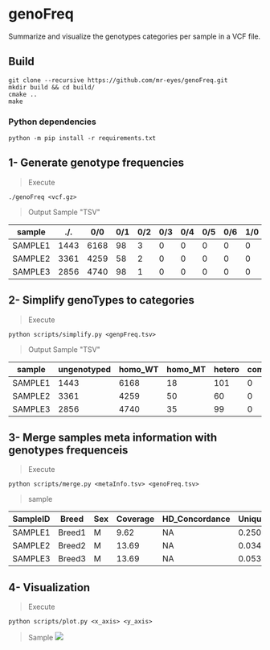 # genoFreq

Summarize and visualize the genotypes categories per sample in a VCF file.

## Build

```shell
git clone --recursive https://github.com/mr-eyes/genoFreq.git
mkdir build && cd build/
cmake ..
make
```

### Python dependencies

```shell
python -m pip install -r requirements.txt
```

## 1- Generate genotype frequencies

> Execute

```shell
./genoFreq <vcf.gz>
```

> Output Sample "TSV"

| sample              | ./.  | 0/0  | 0/1 | 0/2 | 0/3 | 0/4 | 0/5 | 0/6 | 1/0 | 1/1 | 1/2 | 1/3 | 1/4 | 1/5 | 1/6 | 2/0 | 2/1 | 2/2 | 2/3 | 2/4 | 2/5 | 2/6 | 3/0 | 3/1 | 3/2 | 3/3 | 3/4 | 3/5 | 3/6 | 4/0 | 4/1 | 4/2 | 4/3 | 4/4 | 4/5 | 4/6 | 5/0 | 5/1 | 5/2 | 5/3 | 5/4 | 5/5 | 5/6 | 6/0 | 
|---------------------|------|------|-----|-----|-----|-----|-----|-----|-----|-----|-----|-----|-----|-----|-----|-----|-----|-----|-----|-----|-----|-----|-----|-----|-----|-----|-----|-----|-----|-----|-----|-----|-----|-----|-----|-----|-----|-----|-----|-----|-----|-----|-----|-----| 
| SAMPLE1 | 1443 | 6168 | 98  | 3   | 0   | 0   | 0   | 0   | 0   | 18  | 0   | 0   | 0   | 0   | 0   | 0   | 0   | 0   | 0   | 0   | 0   | 0   | 0   | 0   | 0   | 0   | 0   | 0   | 0   | 0   | 0   | 0   | 0   | 0   | 0   | 0   | 0   | 0   | 0   | 0   | 0   | 0   | 0   | 0   | 
| SAMPLE2 | 3361 | 4259 | 58  | 2   | 0   | 0   | 0   | 0   | 0   | 49  | 0   | 0   | 0   | 0   | 0   | 0   | 0   | 1   | 0   | 0   | 0   | 0   | 0   | 0   | 0   | 0   | 0   | 0   | 0   | 0   | 0   | 0   | 0   | 0   | 0   | 0   | 0   | 0   | 0   | 0   | 0   | 0   | 0   | 0   | 
| SAMPLE3 | 2856 | 4740 | 98  | 1   | 0   | 0   | 0   | 0   | 0   | 35  | 0   | 0   | 0   | 0   | 0   | 0   | 0   | 0   | 0   | 0   | 0   | 0   | 0   | 0   | 0   | 0   | 0   | 0   | 0   | 0   | 0   | 0   | 0   | 0   | 0   | 0   | 0   | 0   | 0   | 0   | 0   | 0   | 0   |    0 | 

## 2- Simplify genoTypes to categories

> Execute

```shell
python scripts/simplify.py <genpFreq.tsv>
```

> Output Sample "TSV"

| sample              | ungenotyped | homo_WT | homo_MT | hetero | comp_het | 
|---------------------|-------------|---------|---------|--------|----------| 
| SAMPLE1 | 1443        | 6168    | 18      | 101    | 0        | 
| SAMPLE2 | 3361        | 4259    | 50      | 60     | 0        | 
| SAMPLE3 | 2856        | 4740    | 35      | 99     | 0        | 

## 3- Merge samples meta information with genotypes frequenceis

> Execute

```shell
python scripts/merge.py <metaInfo.tsv> <genoFreq.tsv>
```

> sample

| SampleID | Breed | Sex | Coverage | HD_Concordance | Unique_variants_per_20mb | Heterozygosity | ungenotyped | homo_WT | homo_MT | hetero | comp_het |
|----------|-------|-----|----------|----------------|--------------------------|----------------|-------------|---------|---------|--------|----------|
| SAMPLE1  | Breed1 | M   | 9.62     | NA             | 0.250035515              | 0.155309014    | 1790        | 5598    | 77      | 265    | 0        |
| SAMPLE2  | Breed2 | M   | 13.69    | NA             | 0.034022612              | 0.171542069    | 2192        | 5215    | 85      | 238    | 0        |
| SAMPLE3  | Breed3 | M   | 13.69    | NA             | 0.05338513               | 0.175761316    | 2572        | 4915    | 97      | 146    | 0        |

## 4- Visualization

> Execute

```shell
python scripts/plot.py <x_axis> <y_axis>
```

> Sample
![](https://ibin.co/4majI6U9yiDO.png)